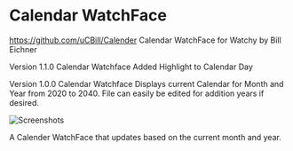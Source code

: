 
# Calendar WatchFace
https://github.com/uCBill/Calender
Calendar WatchFace for Watchy by Bill Eichner

Version 1.1.0
Calendar Watchface
Added Highlight to Calendar Day

Version 1.0.0
Calendar Watchface 
Displays current Calendar for Month and Year from 2020 to 2040.
File can easily be edited for addition years if desired.

![Screenshots](https://github.com/uCBill/Calendar_watchy/main/calender.gif)

A Calender WatchFace that updates based on the current month and year.
